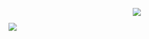 <p align="center"><img src="https://user-images.githubusercontent.com/22344498/190833731-354cce04-c310-45ae-b411-bbf7ab17b51d.gif"/>

![](https://komarev.com/ghpvc/?username=ucwong&&style=flat-square&label=VIEWS)
